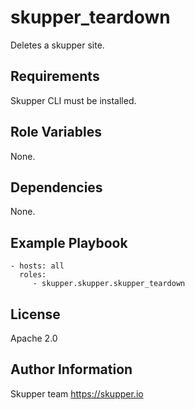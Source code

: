 skupper_teardown
==============

Deletes a skupper site.

Requirements
------------

Skupper CLI must be installed.

Role Variables
--------------

None.

Dependencies
------------

None.

Example Playbook
----------------

    - hosts: all
      roles:
         - skupper.skupper.skupper_teardown

License
-------

Apache 2.0

Author Information
------------------

Skupper team
https://skupper.io
